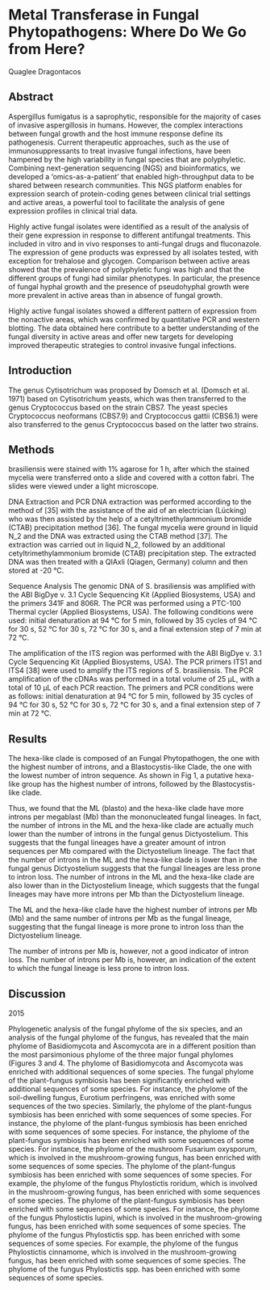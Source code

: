 #  Metal Transferase in Fungal Phytopathogens: Where Do We Go from Here?
Quaglee Dragontacos


## Abstract
Aspergillus fumigatus is a saprophytic, responsible for the majority of cases of invasive aspergillosis in humans. However, the complex interactions between fungal growth and the host immune response define its pathogenesis. Current therapeutic approaches, such as the use of immunosuppressants to treat invasive fungal infections, have been hampered by the high variability in fungal species that are polyphyletic. Combining next-generation sequencing (NGS) and bioinformatics, we developed a ‘omics-as-a-patient’ that enabled high-throughput data to be shared between research communities. This NGS platform enables for expression search of protein-coding genes between clinical trial settings and active areas, a powerful tool to facilitate the analysis of gene expression profiles in clinical trial data.

Highly active fungal isolates were identified as a result of the analysis of their gene expression in response to different antifungal treatments. This included in vitro and in vivo responses to anti-fungal drugs and fluconazole. The expression of gene products was expressed by all isolates tested, with exception for trehalose and glycogen. Comparison between active areas showed that the prevalence of polyphyletic fungi was high and that the different groups of fungi had similar phenotypes. In particular, the presence of fungal hyphal growth and the presence of pseudohyphal growth were more prevalent in active areas than in absence of fungal growth.

Highly active fungal isolates showed a different pattern of expression from the nonactive areas, which was confirmed by quantitative PCR and western blotting. The data obtained here contribute to a better understanding of the fungal diversity in active areas and offer new targets for developing improved therapeutic strategies to control invasive fungal infections.


## Introduction
The genus Cytisotrichum was proposed by Domsch et al. (Domsch et al. 1971) based on Cytisotrichum yeasts, which was then transferred to the genus Cryptococcus based on the strain CBS7. The yeast species Cryptococcus neoformans (CBS7.9) and Cryptococcus gattii (CBS6.1) were also transferred to the genus Cryptococcus based on the latter two strains.


## Methods
brasiliensis were stained with 1% agarose for 1 h, after which the stained mycelia were transferred onto a slide and covered with a cotton fabri. The slides were viewed under a light microscope.

DNA Extraction and PCR
DNA extraction was performed according to the method of [35] with the assistance of the aid of an electrician (Lücking) who was then assisted by the help of a cetyltrimethylammonium bromide (CTAB) precipitation method [36]. The fungal mycelia were ground in liquid N_2 and the DNA was extracted using the CTAB method [37]. The extraction was carried out in liquid N_2, followed by an additional cetyltrimethylammonium bromide (CTAB) precipitation step. The extracted DNA was then treated with a QIAxli (Qiagen, Germany) column and then stored at -20 °C.

Sequence Analysis
The genomic DNA of S. brasiliensis was amplified with the ABI BigDye v. 3.1 Cycle Sequencing Kit (Applied Biosystems, USA) and the primers 341F and 806R. The PCR was performed using a PTC-100 Thermal cycler (Applied Biosystems, USA). The following conditions were used: initial denaturation at 94 °C for 5 min, followed by 35 cycles of 94 °C for 30 s, 52 °C for 30 s, 72 °C for 30 s, and a final extension step of 7 min at 72 °C.

The amplification of the ITS region was performed with the ABI BigDye v. 3.1 Cycle Sequencing Kit (Applied Biosystems, USA). The PCR primers ITS1 and ITS4 [38] were used to amplify the ITS regions of S. brasiliensis. The PCR amplification of the cDNAs was performed in a total volume of 25 µL, with a total of 10 µL of each PCR reaction. The primers and PCR conditions were as follows: initial denaturation at 94 °C for 5 min, followed by 35 cycles of 94 °C for 30 s, 52 °C for 30 s, 72 °C for 30 s, and a final extension step of 7 min at 72 °C.


## Results
The hexa-like clade is composed of an Fungal Phytopathogen, the one with the highest number of introns, and a Blastocystis-like Clade, the one with the lowest number of intron sequence. As shown in Fig 1, a putative hexa-like group has the highest number of introns, followed by the Blastocystis-like clade.

Thus, we found that the ML (blasto) and the hexa-like clade have more introns per megablast (Mb) than the mononucleated fungal lineages. In fact, the number of introns in the ML and the hexa-like clade are actually much lower than the number of introns in the fungal genus Dictyostelium. This suggests that the fungal lineages have a greater amount of intron sequences per Mb compared with the Dictyostelium lineage. The fact that the number of introns in the ML and the hexa-like clade is lower than in the fungal genus Dictyostelium suggests that the fungal lineages are less prone to intron loss. The number of introns in the ML and the hexa-like clade are also lower than in the Dictyostelium lineage, which suggests that the fungal lineages may have more introns per Mb than the Dictyostelium lineage.

The ML and the hexa-like clade have the highest number of introns per Mb (Mb) and the same number of introns per Mb as the fungal lineage, suggesting that the fungal lineage is more prone to intron loss than the Dictyostelium lineage.

The number of introns per Mb is, however, not a good indicator of intron loss. The number of introns per Mb is, however, an indication of the extent to which the fungal lineage is less prone to intron loss.


## Discussion
2015

Phylogenetic analysis of the fungal phylome of the six species, and an analysis of the fungal phylome of the fungus, has revealed that the main phylome of Basidiomycota and Ascomycota are in a different position than the most parsimonious phylome of the three major fungal phylomes (Figures 3 and 4. The phylome of Basidiomycota and Ascomycota was enriched with additional sequences of some species. The fungal phylome of the plant-fungus symbiosis has been significantly enriched with additional sequences of some species. For instance, the phylome of the soil-dwelling fungus, Eurotium perfringens, was enriched with some sequences of the two species. Similarly, the phylome of the plant-fungus symbiosis has been enriched with some sequences of some species. For instance, the phylome of the plant-fungus symbiosis has been enriched with some sequences of some species. For instance, the phylome of the plant-fungus symbiosis has been enriched with some sequences of some species. For instance, the phylome of the mushroom Fusarium oxysporum, which is involved in the mushroom-growing fungus, has been enriched with some sequences of some species. The phylome of the plant-fungus symbiosis has been enriched with some sequences of some species. For example, the phylome of the fungus Phylostictis roridum, which is involved in the mushroom-growing fungus, has been enriched with some sequences of some species. The phylome of the plant-fungus symbiosis has been enriched with some sequences of some species. For instance, the phylome of the fungus Phylostictis lupini, which is involved in the mushroom-growing fungus, has been enriched with some sequences of some species. The phylome of the fungus Phylostictis spp. has been enriched with some sequences of some species. For example, the phylome of the fungus Phylostictis cinnamome, which is involved in the mushroom-growing fungus, has been enriched with some sequences of some species. The phylome of the fungus Phylostictis spp. has been enriched with some sequences of some species.
